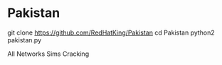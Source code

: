 # Pakistan
git clone https://github.com/RedHatKing/Pakistan
cd Pakistan
python2 pakistan.py

All Networks Sims Cracking 
